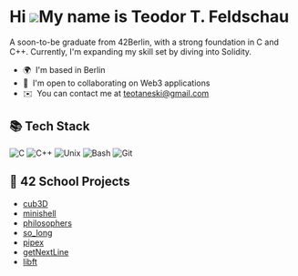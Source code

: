 Hi ![](https://user-images.githubusercontent.com/18350557/176309783-0785949b-9127-417c-8b55-ab5a4333674e.gif)My name is Teodor T. Feldschau
===========================================================================================================================================

A soon-to-be graduate from 42Berlin, with a strong foundation in C and C++. Currently, I'm expanding my skill set by diving into Solidity.

* 🌍  I'm based in Berlin
* 🤝  I'm open to collaborating on Web3 applications
* ✉️  You can contact me at [teotaneski@gmail.com](mailto:teotaneski@gmail.com)

## 📚 Tech Stack
![C](https://img.shields.io/badge/c-%2300599C.svg?style=for-the-badge&logo=c&logoColor=white) ![C++](https://img.shields.io/badge/C%2B%2B-00599C?style=for-the-badge&logo=c%2B%2B&logoColor=white) ![Unix](https://img.shields.io/badge/Unix-FCC624?style=for-the-badge&logo=unix&logoColor=white) ![Bash](https://img.shields.io/badge/GNU%20Bash-4EAA25?style=for-the-badge&logo=GNU%20Bash&logoColor=white) ![Git](https://img.shields.io/badge/Git-F05032?style=for-the-badge&logo=git&logoColor=white) 

<h2>🚀 42 School Projects</h2>

- [cub3D](https://github.com/Teoslaf/Cub3D)
- [minishell](https://github.com/Teoslaf/minishell)
- [philosophers](https://github.com/Teoslaf/philosophers)
- [so_long](https://github.com/Teoslaf/so_long)
- [pipex](https://github.com/Teoslaf/Pipex)
- [getNextLine](https://github.com/Teoslaf/Get_next_line)
- [libft](https://github.com/Teoslaf/Libft)
